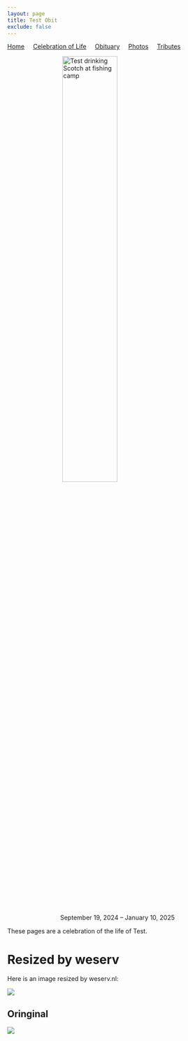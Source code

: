 ```yaml
---
layout: page
title: Test Obit
exclude: false
---
```


[Home](./) &nbsp;&nbsp;&nbsp;&nbsp;[Celebration of Life](./celebration)  &nbsp;&nbsp;&nbsp;&nbsp;[Obituary](./obituary)  &nbsp;&nbsp;&nbsp;&nbsp;[Photos](./photos)  &nbsp;&nbsp;&nbsp;&nbsp;[Tributes](./tributes)

<img 
    style="display: block; 
           margin-left: auto;
           margin-right: auto;
           width: 50%;"
    src="\testobit\assets\person.png" 
    alt="Test drinking Scotch at fishing camp">

<p align="center" width="100%">    
    September 19, 2024 – January 10, 2025
</p>

These pages are a celebration of the life of Test.

# Resized by weserv

Here is an image resized by weserv.nl:

<img src="http://images.weserv.nl/?url=www.ourobit.org\obit_collections\testobit\assets\colourful_forest.jpg&w=200&h=200&output=jpg&q=65" />


## Oringinal

<img src="\testobit\assets\colourful_forest.jpg"/>